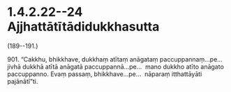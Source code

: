# 1.4.2.22--24 Ajjhattātītādidukkhasutta

(189--191.)

901\. “Cakkhu, bhikkhave, dukkhaṃ atītaṃ anāgataṃ paccuppannaṃ…pe…  jivhā dukkhā atītā anāgatā paccuppannā…pe…  mano dukkho atīto anāgato paccuppanno. Evaṃ passaṃ, bhikkhave…pe…  nāparaṃ itthattāyāti pajānātī”ti.
